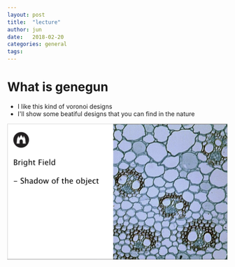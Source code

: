 ```yaml
---
layout: post
title:  "lecture"
author: jun
date:   2018-02-20
categories: general
tags: 
---
```


# What is genegun
- I like this kind of voronoi designs
- I'll show some beatiful designs that you can find in the nature 

![slide](/participants/jun/image/bio.png) 
